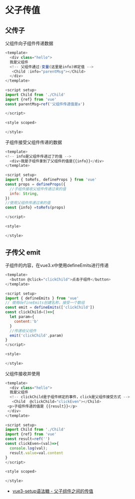 # 父子传值

## 父传子
父组件向子组件传递数据
```javascript
<template>
  <div class="hello">
  我是父组件
  <!-- 父组件通过:变量(这里是info)绑定值 -->
   <Child :info="parentMsg"></Child>
  </div>
</template>
 
<script setup>
import Child from './Child'
import {ref} from 'vue'
const parentMsg=ref('父组件传递值是a')
 
</script>
 
<style scoped>
 
</style>
```

子组件接受父组件传递的数据
```javascript
<template>
<!-- info是父组件传递过了的值 -->
  <div>我是子组件拿到了父组件的值是{{info}}</div>
</template>
 
<script setup>
import { toRefs, defineProps } from 'vue'
const props = defineProps({
  //子组件接收父组件传递过来的值
  info: String,
})
//使用父组件传递过来的值
const {info} =toRefs(props)
 
</script>
 
<style>
 
</style>
```

## 子传父 emit
子组件的内容，在vue3.x中使用defineEmits进行传递
```javascript
<template>
  <button @click="clickChild">点击子组件</button>
</template>
 
<script setup>
import { defineEmits } from 'vue'
// 使用defineEmits创建名称，接受一个数组
const emit = defineEmits(['clickChild'])
const clickChild=()=>{
  let param={
    content:'b'
  }
  //传递给父组件
  emit('clickChild',param)
}
</script>
 
<style>
 
</style>
```

父组件接收并使用
```javascript
<template>
  <div class="hello">
  我是父组件
  <!-- clickChild是子组件绑定的事件，click是父组件接受方式 -->
   <Child  @clickChild="clickEven"></Child>
 <p>子组件传递的值是 {{result}}</p>
 </div>
</template>
 
<script setup>
import Child from './Child'
import {ref} from 'vue'
const result=ref('')
const clickEven=(val)=>{
  console.log(val);
  result.value=val.content
}
</script>
 
<style scoped>
 
</style>
```

* [vue3-setup语法糖 - 父子组件之间的传值](https://blog.csdn.net/qq_26018335/article/details/124986459)